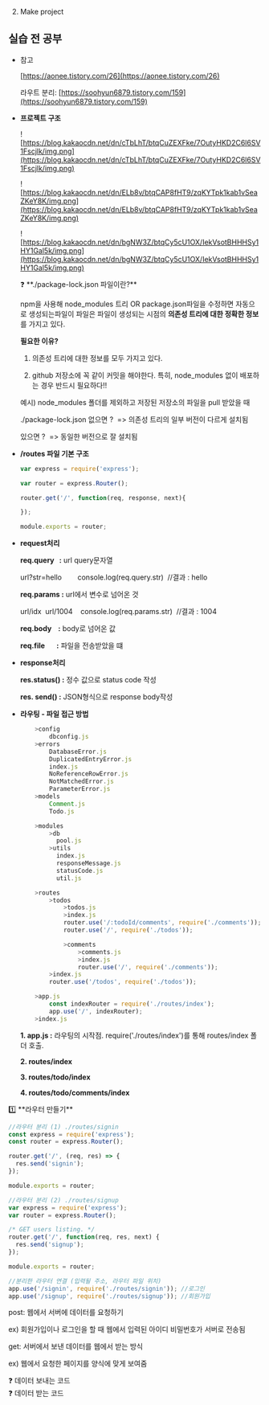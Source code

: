 2. Make project

## 실습 전 공부

- 참고
    
    [https://aonee.tistory.com/26](https://aonee.tistory.com/26)
    
    라우트 분리: [https://soohyun6879.tistory.com/159](https://soohyun6879.tistory.com/159)
    
- **프로젝트 구조**
    
    ![https://blog.kakaocdn.net/dn/cTbLhT/btqCuZEXFke/7OutyHKD2C6l6SV1Fscjlk/img.png](https://blog.kakaocdn.net/dn/cTbLhT/btqCuZEXFke/7OutyHKD2C6l6SV1Fscjlk/img.png)
    
    ![https://blog.kakaocdn.net/dn/ELb8v/btqCAP8fHT9/zqKYTpk1kab1vSeaZKeY8K/img.png](https://blog.kakaocdn.net/dn/ELb8v/btqCAP8fHT9/zqKYTpk1kab1vSeaZKeY8K/img.png)
    
    ![https://blog.kakaocdn.net/dn/bgNW3Z/btqCy5cU1OX/IekVsotBHHHSy1HY1Gal5k/img.png](https://blog.kakaocdn.net/dn/bgNW3Z/btqCy5cU1OX/IekVsotBHHHSy1HY1Gal5k/img.png)
    
    <aside>
    ❓ **./package-lock.json 파일이란?**
    
    npm을 사용해 node_modules 트리 OR package.json파일을 수정하면 자동으로 생성되는파일이 파일은 파일이 생성되는 시점의 **의존성 트리에 대한 정확한 정보**를 가지고 있다.
    
    **필요한 이유?**
    
    1. 의존성 트리에 대한 정보를 모두 가지고 있다.
    
    2. github 저장소에 꼭 같이 커밋을 해야한다. 특히, node_modules 없이 배포하는 경우 반드시 필요하다!!
    
    예시) node_modules 폴더를 제외하고 저장된 저장소의 파일을 pull 받았을 때
    
    ./package-lock.json 없으면 ?  => 의존성 트리의 일부 버전이 다르게 설치됨
    
    있으면 ?  => 동일한 버전으로 잘 설치됨
    
    </aside>
    
- **/routes 파일 기본 구조**
    
    ```jsx
    var express = require('express');
    
    var router = express.Router();
    
    router.get('/', function(req, response, next){
    
    });
    
    module.exports = router;
    ```
    
- **request처리**
    
    **req.query   :** url query문자열
    
    url?str=hello        console.log(req.query.str)  //결과 : hello
    
    **req.params :** url에서 변수로 넘어온 것
    
    url/idx  url/1004    console.log(req.params.str)  //결과 : 1004
    
    **req.body    :** body로 넘어온 값
    
    **req.file       :** 파일을 전송받았을 떄
    
- **response처리**
    
    **res.status() :** 정수 값으로 status code 작성
    
    **res. send() :** JSON형식으로 response body작성
    
- **라우팅 - 파일 접근 방법**
    
    ```jsx
    	>config
    		dbconfig.js
    	>errors
    		DatabaseError.js
    		DuplicatedEntryError.js
    		index.js
    		NoReferenceRowError.js
    		NotMatchedError.js
    		ParameterError.js
    	>models
    		Comment.js
    		Todo.js
    
    	>modules
    		>db
    		  pool.js
    		>utils
    		  index.js
    		  responseMessage.js
    		  statusCode.js
    		  util.js
    
    	>routes
    		>todos
    			>todos.js
    			>index.js
    			router.use('/:todoId/comments', require('./comments'));
    			router.use('/', require('./todos'));
    
    			>comments
    				>comments.js
    				>index.js
    				router.use('/', require('./comments'));
    		>index.js
    		router.use('/todos', require('./todos'));
    
    	>app.js
        	const indexRouter = require('./routes/index');
        	app.use('/', indexRouter);
    	>index.js
    ```
    
    **1. app.js :** 라우팅의 시작점. require('./routes/index')를 통해 routes/index 폴더 호출.
    
    **2. routes/index**
    
    **3. routes/todo/index**
    
    **4. routes/todo/comments/index**
    

<aside>
1️⃣ **라우터 만들기**

```jsx
//라우터 분리 (1) ./routes/signin
const express = require('express');
const router = express.Router();

router.get('/', (req, res) => {
  res.send('signin');
});

module.exports = router;
```

```jsx
//라우터 분리 (2) ./routes/signup
var express = require('express');
var router = express.Router();

/* GET users listing. */
router.get('/', function(req, res, next) {
  res.send('signup');
});

module.exports = router;
```

```jsx
//분리한 라우터 연결 (입력될 주소, 라우터 파일 위치)
app.use('/signin', require('./routes/signin')); //로그인
app.use('/signup', require('./routes/signup')); //회원가입
```

</aside>

post: 웹에서 서버에 데이터를 요청하기

ex) 회원가입이나 로그인을 할 때 웹에서 입력된 아이디 비밀번호가 서버로 전송됨

get: 서버에서 보낸 데이터를 웹에서 받는 방식

ex) 웹에서 요청한 페이지를 양식에 맞게 보여줌

<aside>
❓ 데이터 보내는 코드

</aside>

<aside>
❓ 데이터 받는 코드

</aside>